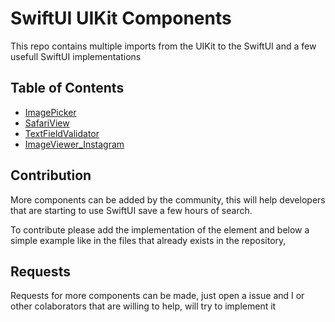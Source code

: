 # SwiftUI UIKit Components
This repo contains multiple imports from the UIKit to the SwiftUI and a few usefull SwiftUI implementations

## Table of Contents

* [ImagePicker](https://github.com/PedroCavaleiro/swiftui_uikit_components/blob/master/ImagePicker.swift)
* [SafariView](https://github.com/PedroCavaleiro/swiftui_uikit_components/blob/master/SafariView.swift)
* [TextFieldValidator](https://github.com/PedroCavaleiro/swiftui_uikit_components/blob/master/TextFieldValidation.swift)
* [ImageViewer_Instagram](https://github.com/PedroCavaleiro/swiftui_uikit_components/blob/master/ImageViewer_Instagram.swift)

## Contribution

More components can be added by the community, this will help developers that are starting to use SwiftUI save a few hours of search.

To contribute please add the implementation of the element and below a simple example like in the files that already exists in the repository,

## Requests

Requests for more components can be made, just open a issue and I or other colaborators that are willing to help, will try to implement it
